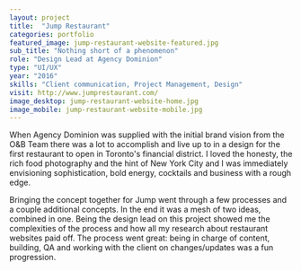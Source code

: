 ```yaml
---
layout: project
title:  "Jump Restaurant"
categories: portfolio
featured_image: jump-restaurant-website-featured.jpg
sub_title: "Nothing short of a phenomenon"
role: "Design Lead at Agency Dominion"
type: "UI/UX"
year: "2016"
skills: "Client communication, Project Management, Design"
visit: http://www.jumprestaurant.com/
image_desktop: jump-restaurant-website-home.jpg
image_mobile: jump-restaurant-website-mobile.jpg
---
```

When Agency Dominion was supplied with the initial brand vision from the O&B Team there was
a lot to accomplish and live up to in a design for the first restaurant to open
in Toronto's financial district. I loved the honesty, the rich food photography
and the hint of New York City and I was immediately envisioning sophistication, bold energy,
cocktails and business with a rough edge.

Bringing the concept together for Jump went through a few processes and a couple
additional concepts. In the end it was a mesh of two ideas, combined in one.
Being the design lead on this project showed me the complexities of the process
and how all my research about restaurant websites paid off. The process went
great: being in charge of content, building, QA and working with the client on
changes/updates was a fun progression.
